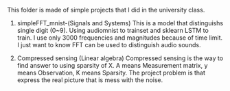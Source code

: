 This folder is made of simple projects that I did in the university class.

1. simpleFFT_mnist-(Signals and Systems)
This is a model that distinguishs single digit (0~9).
Using audiomnist to trainset and sklearn LSTM to train.
I use only 3000 frequencies and magnitudes because of time limit.
I just want to know FFT can be used to distinguish audio sounds.

2. Compressed sensing (Linear algebra)
Compressed sensing is the way to find answer to using sparsity of X.
A means Measurement matrix, y means Observation, K means Sparsity.
The project problem is that express the real picture that is mess with the noise.

